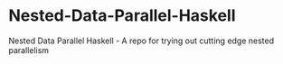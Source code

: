 # Nested-Data-Parallel-Haskell
Nested Data Parallel Haskell - A repo for trying out cutting edge nested parallelism
